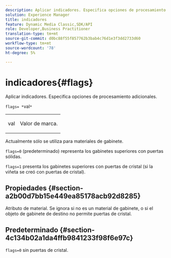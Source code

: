 ```yaml
---
description: Aplicar indicadores. Especifica opciones de procesamiento adicionales.
solution: Experience Manager
title: indicadores
feature: Dynamic Media Classic,SDK/API
role: Developer,Business Practitioner
translation-type: tm+mt
source-git-commit: d0bc88f55f857762b3bab4c76d1e3f3dd2733d60
workflow-type: tm+mt
source-wordcount: '78'
ht-degree: 5%

---
```



# indicadores{#flags}

Aplicar indicadores. Especifica opciones de procesamiento adicionales.

`flags= *`val`*`

<table id="simpletable_00B21BD9E47E4D2FB0042CB507431916"> 
 <tr class="strow"> 
  <td class="stentry"> <p><span class="varname"> val</span> </p> </td> 
  <td class="stentry"> <p>Valor de marca. </p></td> 
 </tr> 
</table>

Actualmente sólo se utiliza para materiales de gabinete.

`flags=0` (predeterminado) representa los gabinetes superiores con puertas sólidas.

`flags=1` presenta los gabinetes superiores con puertas de cristal (si la viñeta se creó con puertas de cristal).

## Propiedades {#section-a2b00d7bb15e449ea85178acb92d8285}

Atributo de material. Se ignora si no es un material de gabinete, o si el objeto de gabinete de destino no permite puertas de cristal.

## Predeterminado {#section-4c134b02a1da4ffb9841233f98f6e97c}

`flags=0` sin puertas de cristal.
